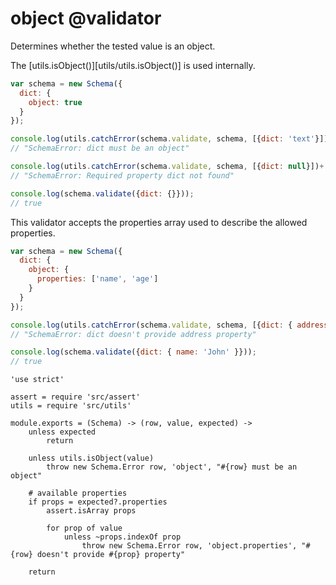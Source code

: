 object @validator
=================

Determines whether the tested value is an object.

The [utils.isObject()][utils/utils.isObject()] is used internally.

```javascript
var schema = new Schema({
  dict: {
    object: true
  }
});

console.log(utils.catchError(schema.validate, schema, [{dict: 'text'}])+'');
// "SchemaError: dict must be an object"

console.log(utils.catchError(schema.validate, schema, [{dict: null}])+'');
// "SchemaError: Required property dict not found"

console.log(schema.validate({dict: {}}));
// true
```

This validator accepts the properties array used to describe the allowed properties.

```javascript
var schema = new Schema({
  dict: {
    object: {
      properties: ['name', 'age']
    }
  }
});

console.log(utils.catchError(schema.validate, schema, [{dict: { address: 'abc' }}])+'');
// "SchemaError: dict doesn't provide address property"

console.log(schema.validate({dict: { name: 'John' }}));
// true
```

    'use strict'

    assert = require 'src/assert'
    utils = require 'src/utils'

    module.exports = (Schema) -> (row, value, expected) ->
        unless expected
            return

        unless utils.isObject(value)
            throw new Schema.Error row, 'object', "#{row} must be an object"

        # available properties
        if props = expected?.properties
            assert.isArray props

            for prop of value
                unless ~props.indexOf prop
                    throw new Schema.Error row, 'object.properties', "#{row} doesn't provide #{prop} property"

        return
